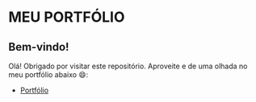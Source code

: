 # MEU PORTFÓLIO

## Bem-vindo!

Olá! Obrigado por visitar este repositório. Aproveite e de uma olhada no meu portfólio abaixo 😄:

- [Portfólio](https://arthurrodriguesm.github.io/portfolio/)